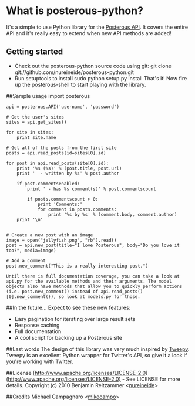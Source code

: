 # What is posterous-python?
It's a simple to use Python library for the [Posterous API](http://posterous.com/api). 
It covers the entire API and it's really easy to extend when new API methods are added!

## Getting started
 - Check out the posterous-python source code using git:
        git clone git://github.com/nureineide/posterous-python.git
 - Run setuptools to install 
        sudo python setup.py install
 That's it! Now fire up the posterous-shell to start playing with the library.

##Sample usage
    import posterous
     
    api = posterous.API('username', 'password')

    # Get the user's sites
    sites = api.get_sites()

    for site in sites:
        print site.name

    # Get all of the posts from the first site
    posts = api.read_posts(id=sites[0].id)

    for post in api.read_posts(site[0].id):
        print '%s (%s)' % (post.title, post.url)
        print '  - written by %s' % post.author

        if post.commentsenabled:
            print ' - has %s comment(s)' % post.commentscount
            
            if posts.commentscount > 0:
                print 'Comments:'
                for comment in posts.comments:
                    print '%s by %s' % (comment.body, comment.author)
        print '\n'


    # Create a new post with an image
    image = open("jellyfish.png", "rb").read()
    post = api.new_post(title="I love Posterous", body="Do you love it too?", media=image)

    # Add a comment
    post.new_comment("This is a really interesting post.")
   
    Until there is full documentation coverage, you can take a look at api.py for the available methods and their arguments. The model objects also have methods that allow you to quickly perform actions (i.e. post.new_comment() instead of api.read_posts()[0].new_comment()), so look at models.py for those.

##In the future...
 Expect to see these new features:
 * Easy pagination for iterating over large result sets
 * Response caching
 * Full documentation
 * A cool script for backing up a Posterous site

##Last words
 The design of this library was very much inspired by [Tweepy](http://github.com/joshthecoder/tweepy). Tweepy is an excellent Python wrapper for Twitter's API, so give it a look if you're working with Twitter.

##License
 [http://www.apache.org/licenses/LICENSE-2.0](http://www.apache.org/licenses/LICENSE-2.0) - See LICENSE for more details.
 Copyright (c) 2010 Benjamin Reitzammer <[nureineide](http://github.com/nureineide)>

##Credits
 Michael Campagnaro <[mikecampo](http://github.com/mikecampo)>
